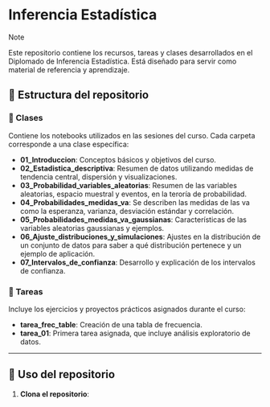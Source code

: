 # Inferencia Estadística

> [!NOTE]  
> Este repositorio contiene los recursos, tareas y clases desarrollados en el Diplomado de Inferencia Estadística. Está diseñado para servir como material de referencia y aprendizaje.

## 📁 Estructura del repositorio

### 📂 Clases
Contiene los notebooks utilizados en las sesiones del curso. Cada carpeta corresponde a una clase específica:
- **01_Introduccion**: Conceptos básicos y objetivos del curso.
- **02_Estadistica_descriptiva**: Resumen de datos utilizando medidas de tendencia central, dispersión y visualizaciones.
- **03_Probabilidad_variables_aleatorias**: Resumen de las variables aleatorias, espacio muestral y eventos, en la teroría de probabilidad.
- **04_Probabilidades_medidas_va**: Se describen las medidas de las va como la esperanza, varianza, desviación estándar y correlación.
- **05_Probabilidades_medidas_va_gaussianas**: Características de las variables aleatorias gaussianas y ejemplos.
- **06_Ajuste_distribuciones_y_simulaciones**: Ajustes en la distribución de un conjunto de datos para saber a qué distribución pertenece y un ejemplo de aplicación.
- **07_Intervalos_de_confianza**: Desarrollo y explicación de los intervalos de confianza. 

### 📂 Tareas
Incluye los ejercicios y proyectos prácticos asignados durante el curso:
- **tarea_frec_table**: Creación de una tabla de frecuencia.
- **tarea_01**: Primera tarea asignada, que incluye análisis exploratorio de datos.

---

## 🚀 Uso del repositorio

1. **Clona el repositorio**:

